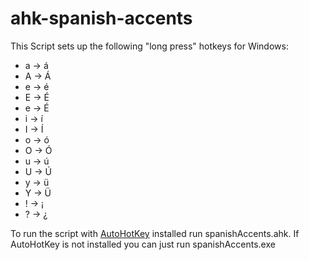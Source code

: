 # ahk-spanish-accents

This Script sets up the following "long press" hotkeys for Windows:

 - a -> á
 - A -> Á
 - e -> é
 - E -> É
 - e -> É
 - i -> í
 - I -> Í
 - o -> ó
 - O -> Ó
 - u -> ú
 - U -> Ú
 - y -> ü
 - Y -> Ü
 - ! -> ¡
 - ? -> ¿

To run the script with [AutoHotKey](https://www.autohotkey.com/) installed run spanishAccents.ahk. If AutoHotKey is not installed you can just run spanishAccents.exe